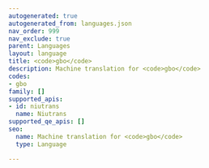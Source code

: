 ```yaml
---
autogenerated: true
autogenerated_from: languages.json
nav_order: 999
nav_exclude: true
parent: Languages
layout: language
title: <code>gbo</code>
description: Machine translation for <code>gbo</code>
codes:
- gbo
family: []
supported_apis:
- id: niutrans
  name: Niutrans
supported_qe_apis: []
seo:
  name: Machine translation for <code>gbo</code>
  type: Language

---
```


